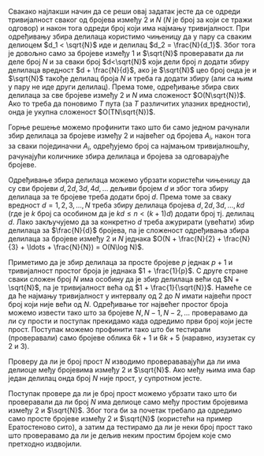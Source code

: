 Свакако најлакши начин да се реши овај задатак јесте да се одреди тривијалност сваког од бројева између $2$ и $N$ ($N$ је број за који се тражи одговор) и након тога одреди број који има најмању тривијалност. При одређивању збира делилаца користимо чињеницу да у пару са сваким делиоцем $d_1 < \sqrt{N}$ иде и делилац $d_2 = \frac{N}{d_1}$. Због тога је довољно само за бројеве између $1$ и $\sqrt{N}$ проверавати да ли деле број $N$ и за сваки број $d<\sqrt{N}$ који дели број $n$ додати збиру делилаца вредност $d + \frac{N}{d}$, ако је $\sqrt{N}$ цео број онда је и $\sqrt{N}$ такође делилац броја $N$ и треба га додати збиру (али са њим у пару не иде други делилац). Према томе, одређивање збира свих делилаца за све бројеве између $2$ и $N$ има сложеност $O(N\sqrt{N})$. Ако то треба да поновимо $T$ пута (за $T$ различитих улазних вредности), онда је укупна сложеност $O(TN\sqrt{N})$.

Горње решење можемо профинити тако што би само једном рачунали збир делилаца за бројеве између $2$ и највећег од бројева $A_i$, након тога за сваки појединачни $A_i$, одређујемо број са најмањом тривијалношћу, рачунајући количнике збира делилаца и бројева за одговарајуће бројеве.

Одређивање збира делилаца можемо убрзати користећи чињеницу да су сви бројеви $d, 2d, 3d, 4d, \ldots$ дељиви бројем $d$ и због тога збиру делилаца за те бројеве треба додати број $d$. Према томе за сваку вредност $d=1, 2, 3, \ldots, N$ треба збиру делилаца бројева $d, 2d, 3d, \ldots, kd$ (где је $k$ број са особином да је $kd \leq n < (k+1)d$) додати број тј. делилац $d$. Лако закључујемо да за конкретно $d$ треба ажурирати (увећати) збир делилаца за $\frac{N}{d}$ бројева, па је сложеност одређивања збира делилаца за бројеве између $2$ и $N$ једнака $O(N + \frac{N}{2} + \frac{N}{3} + \ldots + \frac{N}{N}) = O(N\log N)$.

Приметимо да је збир делилаца за просте бројеве $p$ једнак $p+1$ и тривијалност простог броја је једнака $1 + \frac{1}{p}$. С друге стране сваки сложен број $N$ има особину да је збир делилаца већи од $N + \sqrt{N}$, па је тривијалност вeћа од $1 + \frac{1}{\sqrt{N}}$. Намеће се да ће најмању тривијалност у интервалу од $2$ до $N$ имати највећи прост број који није већи од $N$.  Одређивање тог највећег простог броја можемо извести тако што за бројеве $N, N-1, N-2, \ldots$ проверавамо да ли су прости и поступак прекидамо када одредимо први број који јесте прост. Поступак можемо профинити тако што би тестирали (проверавали) само бројеве облика $6k+1$ и $6k+5$ (наравно, изузетак су $2$ и $3$).

Проверу да ли је број прост $N$ изводимо проверававајући да ли има делиоце међу бројевима између $2$ и $\sqrt{N}$. Ако међу њима има бар један делилац онда број $N$ није прост, у супротном јесте.

Поступак провере да ли је број прост можемо убрзати тако што би проверавали да ли број $N$ има делиоце само међу простим бројевима између $2$ и $\sqrt{N}$. Због тога би за почетак требало да одредимо само просте бројеве између $2$ и $\sqrt{N}$ (користећи на пример Ератостеново сито), а затим да тестирамо да ли је неки број прост тако што проверавамо да ли је дељив неким простим бројем које смо претходно издвојили.